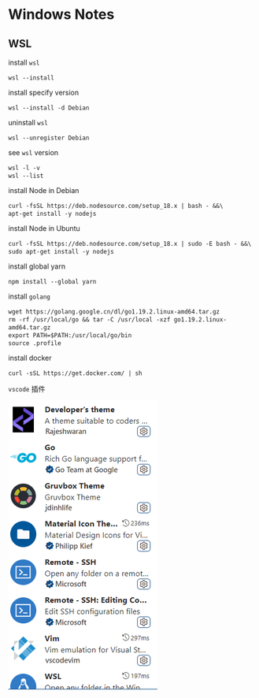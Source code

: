 # Windows Notes

## WSL

install `wsl`

```
wsl --install
```

install specify version

```
wsl --install -d Debian
```

uninstall `wsl`

```
wsl --unregister Debian
```

see `wsl` version

```
wsl -l -v
wsl --list
```

install Node in Debian

```
curl -fsSL https://deb.nodesource.com/setup_18.x | bash - &&\
apt-get install -y nodejs
```

install Node in Ubuntu

```
curl -fsSL https://deb.nodesource.com/setup_18.x | sudo -E bash - &&\
sudo apt-get install -y nodejs
```

install global yarn

```
npm install --global yarn
```

install `golang`

```
wget https://golang.google.cn/dl/go1.19.2.linux-amd64.tar.gz
rm -rf /usr/local/go && tar -C /usr/local -xzf go1.19.2.linux-amd64.tar.gz
export PATH=$PATH:/usr/local/go/bin
source .profile
```

install docker

```
curl -sSL https://get.docker.com/ | sh
```

`vscode` 插件

![image-20221021200259545](assets/image-20221021200259545.png) 

